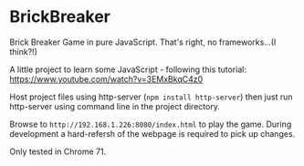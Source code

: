 # BrickBreaker
Brick Breaker Game in pure JavaScript. That's right, no frameworks...(I think?!)

A little project to learn some JavaScript - following this tutorial: https://www.youtube.com/watch?v=3EMxBkqC4z0

Host project files using http-server (`npm install http-server`) then just run http-server using command line in the project directory.

Browse to `http://192.168.1.226:8080/index.html` to play the game. During development a hard-refersh of the webpage is required to pick up changes.

Only tested in Chrome 71.